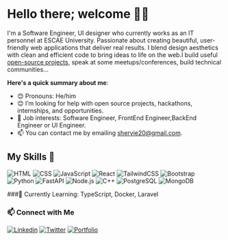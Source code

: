# Hello there; welcome 👋🏾

I'm a Software Engineer, UI designer who currently works as an IT personnel at ESCAE University. Passionate about creating beautiful, user-friendly web applications that deliver real results. I blend design aesthetics with clean and efficient code to bring ideas to life on the web.I build useful [open-source projects](https://github.com/olalere-abiodun), speak at some meetups/conferences, build technical communities...

**Here's a quick summary about me**:

- 😊 Pronouns: He/him
- 😊 I’m looking for help with open source projects, hackathons, internships, and opportunities.
- 💼 Job interests: Software Engineer, FrontEnd Engineer,BackEnd Engineer or UI Engineer.
- 📫 You can contact me by emailing shervie20@gmail.com.

## My Skills 🧠

![HTML](https://img.shields.io/badge/-HTML-E34F26?style=flat-square&logo=html5&logoColor=white)
![CSS](https://img.shields.io/badge/-CSS-1572B6?style=flat-square&logo=css3&logoColor=white)
![JavaScript](https://img.shields.io/badge/-JavaScript-F7DF1E?style=flat-square&logo=javascript&logoColor=black)
![React](https://img.shields.io/badge/React-61DAFB?style=flat-square&logo=react&logoColor=black)
![TailwindCSS](https://img.shields.io/badge/Tailwind_CSS-38B2AC?style=flat-square&logo=tailwind-css&logoColor=white)
![Bootstrap](https://img.shields.io/badge/Bootstrap-7952B3?style=flat-square&logo=bootstrap&logoColor=white)
![Python](https://img.shields.io/badge/python-3670A0?style=flat-square&logo=python&logoColor=ffdd54)
![FastAPI](https://img.shields.io/badge/FastAPI-009688?style=flat-square&logo=fastapi&logoColor=white)
![Node.js](https://img.shields.io/badge/Node.js-339933?style=flat-square&logo=node.js&logoColor=white)
![C++](https://img.shields.io/badge/C++-00599C?style=flat-square&logo=C%2B%2B&logoColor=white)
![PostgreSQL](https://img.shields.io/badge/PostgreSQL-336791?style=flat-square&logo=postgresql&logoColor=white)
![MongoDB](https://img.shields.io/badge/MongoDB-47A248?style=flat-square&logo=mongodb&logoColor=white)

###🌱 Currently Learning: 
TypeScript, Docker, Laravel


### 📫 Connect with Me
[![Linkedin](https://img.shields.io/badge/LinkedIn-0A66C2?style=flat-square&logo=linkedin&logoColor=white)](https://www.linkedin.com/in/olalere-sherifdeen-8197962b2/)
[![Twitter](https://img.shields.io/badge/Twitter-1DA1F2?style=flat-square&logo=twitter&logoColor=white)]([https://twitter.com/yourhandle](https://x.com/shervie1234?s=11))
[![Portfolio](https://img.shields.io/badge/Portfolio-000?style=flat-square&logo=vercel&logoColor=white)](https://my-portfolio-six-mocha-17.vercel.app/)


<!---
olalere-abiodun/olalere-abiodun is a ✨ special ✨ repository because its `README.md` (this file) appears on your GitHub profile.
You can click the Preview link to take a look at your changes.
--->
